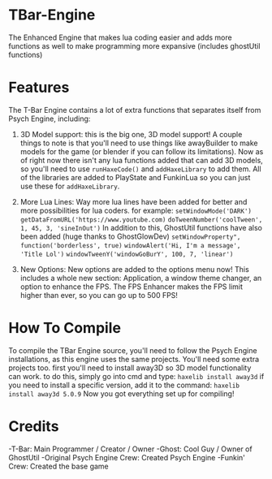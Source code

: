 # TBar-Engine
The Enhanced Engine that makes lua coding easier and adds more functions as well to make programming more expansive (includes ghostUtil functions)
# Features
The T-Bar Engine contains a lot of extra functions that separates itself from Psych Engine, including:
1. 3D Model support:
  this is the big one, 3D model support! A couple things to note is that you'll need to use things like awayBuilder to make   models for the game (or blender if you can follow its limitations). Now as of right now there isn't any lua functions       added that can add 3D models, so you'll need to use ```runHaxeCode()``` and ```addHaxeLibrary``` to add them. All of the 
  libraries are added to PlayState and FunkinLua so you can just use these for ```addHaxeLibrary```.

2. More Lua Lines:
   Way more lua lines have been added for better and more possibilities for lua coders. for example:
   ```setWindowMode('DARK')```
   ```getDataFromURL('https://www.youtube.com)```
   ```doTweenNumber('coolTween', 1, 45, 3, 'sineInOut')```
  In addition to this, GhostUtil functions have also been added (huge thanks to GhostGlowDev)
   ```setWindowProperty", function('borderless', true)```
   ```windowAlert('Hi, I'm a message', 'Title Lol')```
   ```windowTweenY('windowGoBurY', 100, 7, 'linear')```

4. New Options:
   New options are added to the options menu now! This includes a whole new section: Application, a window theme changer,      an option to enhance the FPS. The FPS Enhancer makes the FPS limit higher than ever, so you can go up to 500 FPS!
   
# How To Compile
To compile the TBar Engine source, you'll need to follow the Psych Engine installations, as this engine uses the same projects.
You'll need some extra projects too. first you'll need to install away3D so 3D model functionality can work. to do this, simply go into cmd and type:
```haxelib install away3d```
if you need to install a specific version, add it to the command:
```haxelib install away3d 5.0.9```
Now you got everything set up for compiling!

# Credits
-T-Bar: Main Programmer / Creator / Owner
-Ghost: Cool Guy / Owner of GhostUtil
-Original Psych Engine Crew: Created Psych Engine
-Funkin' Crew: Created the base game
